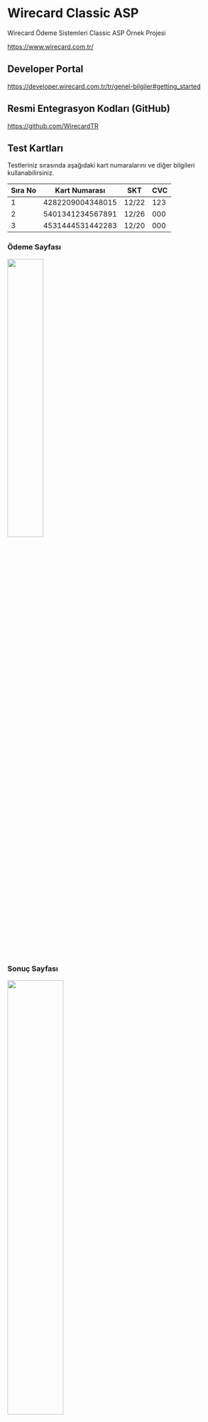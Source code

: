 # Wirecard Classic ASP
Wirecard Ödeme Sistemleri Classic ASP Örnek Projesi

https://www.wirecard.com.tr/

## Developer Portal
https://developer.wirecard.com.tr/tr/genel-bilgiler#getting_started

## Resmi Entegrasyon Kodları (GitHub)
https://github.com/WirecardTR

## Test Kartları

Testleriniz sırasında aşağıdaki kart numaralarını ve diğer bilgileri kullanabilirsiniz. 

| Sıra No 	| Kart Numarası    	| SKT   	| CVC 	|
|---------	|------------------	|-------	|-----	|
| 1       	| 4282209004348015 	| 12/22 	| 123 	|
| 2       	| 5401341234567891 	| 12/26 	| 000 	|
| 3       	| 4531444531442283 	| 12/20 	| 000 	|

### Ödeme Sayfası
<img src="https://user-images.githubusercontent.com/19264860/79001980-2cf7d780-7b58-11ea-8c22-7ab00a38605b.png" width="40%" />

### Sonuç Sayfası
<img src="https://user-images.githubusercontent.com/19264860/79001012-67607500-7b56-11ea-9d76-245f238f4684.png" width="50%" />
